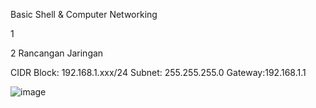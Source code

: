 Basic Shell & Computer Networking

1


2  Rancangan Jaringan

CIDR Block: 192.168.1.xxx/24
Subnet: 255.255.255.0
Gateway:192.168.1.1

![image](https://github.com/restubagusananda/uploadscrn/blob/bcb1bab5c7612f9bf918e369267eb44a9e2b5418/Cuplikan%20layar%202023-08-30%20211232.png)
